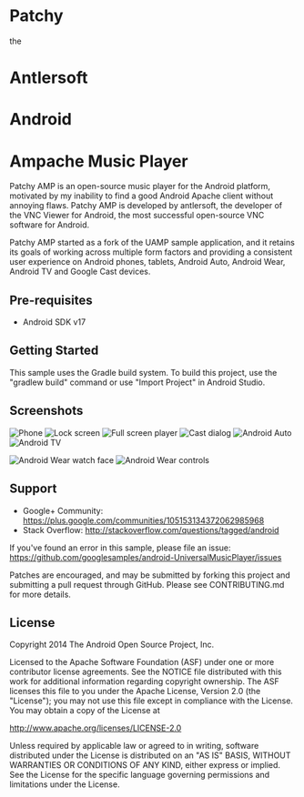 Patchy
======

the

Antlersoft
==========
Android
=======
Ampache Music Player
====================

Patchy AMP is an open-source music player for the Android platform, motivated by my
inability to find a good Android Apache client without annoying flaws.  Patchy AMP
is developed by antlersoft, the developer of the VNC Viewer for Android, the most successful
open-source VNC software for Android.

Patchy AMP started as a fork of the UAMP sample application, and it retains its goals of working 
across multiple form factors and providing a consistent user experience
on Android phones, tablets, Android Auto, Android Wear, Android TV and Google Cast devices.


Pre-requisites
--------------

- Android SDK v17

Getting Started
---------------

This sample uses the Gradle build system. To build this project, use the
"gradlew build" command or use "Import Project" in Android Studio.

Screenshots
-----------

![Phone](screenshots/phone.png "On a phone")
![Lock screen](screenshots/phone_lockscreen.png "Lockscreen background and controls")
![Full screen player](screenshots/phone_fullscreen_player.png "A basic full screen activity")
![Cast dialog](screenshots/phone_cast_dialog.png "Casting to Google Cast devices")
![Android Auto](screenshots/android_auto.png "Running on an Android Auto car")
![Android TV](screenshots/android_tv.png "Running on an Android TV")

![Android Wear watch face](screenshots/android_wear_1.png "MediaStyle notifications on an Android Wear watch")
![Android Wear controls](screenshots/android_wear_2.png "Media playback controls on an Android Wear watch")

Support
-------

- Google+ Community: https://plus.google.com/communities/105153134372062985968
- Stack Overflow: http://stackoverflow.com/questions/tagged/android

If you've found an error in this sample, please file an issue:
https://github.com/googlesamples/android-UniversalMusicPlayer/issues

Patches are encouraged, and may be submitted by forking this project and
submitting a pull request through GitHub. Please see CONTRIBUTING.md for more details.

License
-------

Copyright 2014 The Android Open Source Project, Inc.

Licensed to the Apache Software Foundation (ASF) under one or more contributor
license agreements.  See the NOTICE file distributed with this work for
additional information regarding copyright ownership.  The ASF licenses this
file to you under the Apache License, Version 2.0 (the "License"); you may not
use this file except in compliance with the License.  You may obtain a copy of
the License at

  http://www.apache.org/licenses/LICENSE-2.0

Unless required by applicable law or agreed to in writing, software
distributed under the License is distributed on an "AS IS" BASIS, WITHOUT
WARRANTIES OR CONDITIONS OF ANY KIND, either express or implied.  See the
License for the specific language governing permissions and limitations under
the License.
